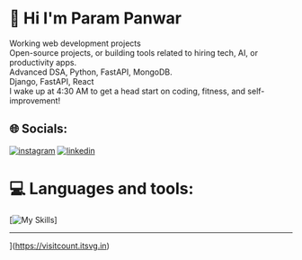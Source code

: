 #                                                                             💫 Hi I'm Param Panwar
Working web development projects<br>Open-source projects, or building tools related to hiring tech, AI, or productivity apps.<br>Advanced DSA, Python, FastAPI, MongoDB.<br>Django, FastAPI, React<br>I wake up at 4:30 AM to get a head start on coding, fitness, and self-improvement!


## 🌐 Socials:
[![instagram](https://skillicons.dev/icons?i=instagram)](https://instagram.com/parampanwar36) [![linkedin](https://skillicons.dev/icons?i=linkedin)](https://linkedin.com/in/parampanwar)

# 💻 Languages and tools:
[![My Skills](https://skillicons.dev/icons?i=c,cpp,js,html,css,nodejs,react,django,git,github,nextjs,netlify,vercel,vscode)]



---
[](https://visitcount.itsvg.in/api?id=parampanwar&icon=0&color=0)](https://visitcount.itsvg.in)

